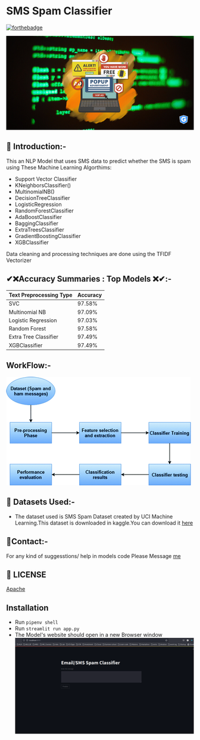
# SMS Spam Classifier

[![forthebadge](https://forthebadge.com/images/badges/made-with-python.svg)](https://forthebadge.com)

<p align ="center">
  <a href="https://github.com/FranklineMisango/Spam_Message_Classifier">
    <img src="spam.jpg" alt="Logo">
  </a>
</p>

## 📌 Introduction:-

This an NLP Model that uses SMS data to predict whether the SMS is spam using These Machine Learning Algorthims: 

* Support Vector Classifier
* KNeighborsClassifier()
* MultinomialNB()
* DecisionTreeClassifier
* LogisticRegression
* RandomForestClassifier
* AdaBoostClassifier
* BaggingClassifier
* ExtraTreesClassifier
* GradientBoostingClassifier
* XGBClassifier

Data cleaning and processing techniques are done using the TFIDF Vectorizer 

## ✔❌Accuracy Summaries : Top Models  ❌✔:-

| Text Preprocessing Type              |     Accuracy        |
|--------------------------------------|---------------------|
|SVC                                   | 97.58%              |
|Multinomial NB                        | 97.09%              |
|Logistic Regression                   | 97.03%              |
|Random Forest                         | 97.58%              |          
|Extra Tree Classifier                 | 97.49%              |
|XGBClassifier                         | 97.49%              |    


## WorkFlow:-
![Workflow of SMS spam Classifer](workflow.gif)

## 🏁 Datasets Used:-

* The dataset used is SMS Spam Dataset created by UCI Machine Learning.This dataset is downloaded in kaggle.You can download it [here](https://www.kaggle.com/uciml/sms-spam-collection-dataset/download)

## 📧Contact:-
For any kind of suggesstions/ help in models code Please Message [me](franklinemisango4@gmail.com)

## 📜 LICENSE
[Apache ](https://github.com/FranklineMisango/Spam_Message_Classifier/blob/main/LICENSE)

## Installation

* Run `pipenv shell`
* Run `streamlit run app.py`
* The Model's website should open in a new Browser window 
![Movie image](image_Spam.png)

